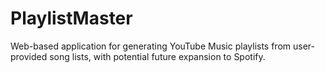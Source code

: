 # PlaylistMaster
Web-based application for generating YouTube Music playlists from user-provided song lists, with potential future expansion to Spotify.
